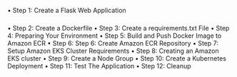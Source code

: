 •	Step 1: Create a Flask Web Application
###
•	Step 2: Create a Dockerfile
•	Step 3: Create a requirements.txt File
•	Step 4: Preparing Your Environment
•	Step 5: Build and Push Docker Image to Amazon ECR
•	Step 6: Step 6: Create Amazon ECR Repository
•	Step 7: Setup Amazon EKS Cluster Requirements
•	Step 8: Creating an Amazon EKS cluster
•	Step 9: Create a Node Group
•	Step 10: Create a Kubernetes Deployment
•	Step 11: Test The Application
•	Step 12: Cleanup
